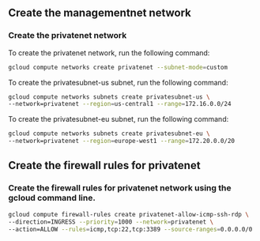 ## Create the managementnet network
### Create the privatenet network

To create the privatenet network, run the following command:
```bash
gcloud compute networks create privatenet --subnet-mode=custom
```
To create the privatesubnet-us subnet, run the following command:
```bash
gcloud compute networks subnets create privatesubnet-us \
--network=privatenet --region=us-central1 --range=172.16.0.0/24
```
To create the privatesubnet-eu subnet, run the following command:
```bash
gcloud compute networks subnets create privatesubnet-eu \
--network=privatenet --region=europe-west1 --range=172.20.0.0/20
```


## Create the firewall rules for privatenet
### Create the firewall rules for privatenet network using the gcloud command line.

```bash
gcloud compute firewall-rules create privatenet-allow-icmp-ssh-rdp \
--direction=INGRESS --priority=1000 --network=privatenet \
--action=ALLOW --rules=icmp,tcp:22,tcp:3389 --source-ranges=0.0.0.0/0
```
